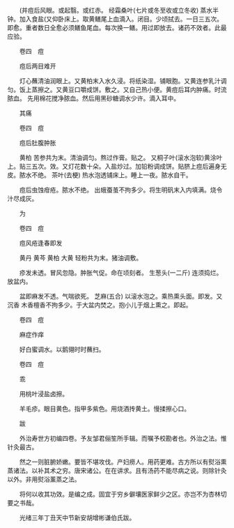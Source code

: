 <!-- { "loadSidebar": true } -->
　　(并痘后风眼。或起翳。或红赤。 经霜桑叶(七片或冬至收或立冬收) 蒸水半钟。加入食盐(又仰卧床上。取黄鳝尾上血滴入。闭目。少顷拭去。一日三五次。即愈。重者数日全愈必须鳝鱼尾血。每次换一鳝。用过即放去。诸药不效者。此最应验。

　　卷四　痘

　　痘后两目难开

　　灯心蘸清油润眼上。又黄柏末入水久浸。将纸染湿。铺眼胞。又黄连参乳汁调匀。饭上蒸擦之。又黄豆口嚼成饼。敷之。又自己热小便。黄痘后耳内肿痛。时流脓血。 先用棉花搅净脓血。然后用黑砂糖调水少许。滴入耳中。

　　其痛

　　卷四　痘

　　痘后肚腹肿胀

　　黄柏 苦参共为末。清油调匀。熬过作膏。贴之。 又桐子叶(滚水泡软)黄涂叶上。贴三五次。效。又灯花数十朵。入盐炒过。加铅粉调成饼。贴脐上痘后遍身无皮。脓水不绝。 茶叶(去梗) 热水泡透铺床上。睡上一夜。脓水自干。

　　痘后虫蚀疳疮。脓水不绝。 出蛾蚕茧不拘多少。将生明矾末入内填满。烧令汁尽成灰。

　　为

　　卷四　痘

　　痘风疮逢春即发

　　黄丹 黄芩 黄柏 大黄 轻粉共为末。猪油调敷。

　　疹发未透。冒风忽隐。肿胀气促。命在顷刻者。 生葱头(一二斤) 连须捣烂。放盆内。

　　盆即麻发不透。气喘欲死。 芝麻(五合) 以滚水泡之。乘热熏头面。即发。又沉香 木香檀香不拘多少。于大盆内焚之。抱小儿于烟上熏之。即起。

　　卷四　痘

　　麻症作痒

　　好白蜜调水。以鹅翎时时蘸扫。

　　卷四　痘

　　乖

　　用桃叶浸盐卤擦。

　　羊毛疹。眼目黄色。指甲多紫色。用烧酒抟黄土。慢揉擦心口。

　　跋

　　外治寿世方初编四卷。予友邹君俪笙所手辑。而嘱予校勘者也。外治之法。惟针灸最古。

　　然之一则脏腑娇嫩。要皆不堪攻伐。产妇痨人。用药更难。古方所以有熨浴熏蒸诸法。以补其术之穷。唐宋诸公。在在讲求。且有汤药不能尽病之说。则除针灸以外。非用熨浴薰蒸之法。

　　将何以收其功效。是编之成。固宜于穷乡僻壤医家鲜少之区。亦岂不为杏林切要之书哉。

　　光绪三年丁丑天中节新安胡增彬谦伯氏跋。

　　
